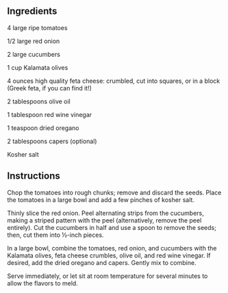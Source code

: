## Ingredients

4 large ripe tomatoes

1/2 large red onion

2 large cucumbers

1 cup Kalamata olives

4 ounces high quality feta cheese: crumbled, cut into squares, or in a block (Greek feta, if you can find it!)

2 tablespoons olive oil

1 tablespoon red wine vinegar

1 teaspoon dried oregano

2 tablespoons capers (optional)

Kosher salt

## Instructions

Chop the tomatoes into rough chunks; remove and discard the seeds. Place the tomatoes in a large bowl and add a few pinches of kosher salt.

Thinly slice the red onion. Peel alternating strips from the cucumbers, making a striped pattern with the peel (alternatively, remove the peel entirely). Cut the cucumbers in half and use a spoon to remove the seeds; then, cut them into ½-inch pieces.

In a large bowl, combine the tomatoes, red onion, and cucumbers with the Kalamata olives, feta cheese crumbles, olive oil, and red wine vinegar. If desired, add the dried oregano and capers. Gently mix to combine.

Serve immediately, or let sit at room temperature for several minutes to allow the flavors to meld.
